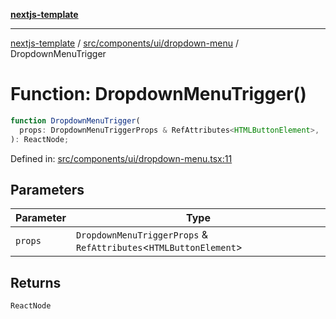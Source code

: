 [**nextjs-template**](../../../../../README.md)

---

[nextjs-template](../../../../../README.md) / [src/components/ui/dropdown-menu](../README.md) / DropdownMenuTrigger

# Function: DropdownMenuTrigger()

```ts
function DropdownMenuTrigger(
  props: DropdownMenuTriggerProps & RefAttributes<HTMLButtonElement>,
): ReactNode;
```

Defined in: [src/components/ui/dropdown-menu.tsx:11](https://github.com/Its-Satyajit/nextjs-template/blob/a020f2e64682696d16eea8be5c54d400aa09764e/src/components/ui/dropdown-menu.tsx#L11)

## Parameters

| Parameter | Type                                                                |
| --------- | ------------------------------------------------------------------- |
| `props`   | `DropdownMenuTriggerProps` & `RefAttributes`\<`HTMLButtonElement`\> |

## Returns

`ReactNode`
